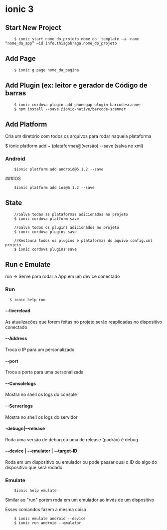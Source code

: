 # ionic 3

## Start New Project

        $ ionic start nome_do_projeto nome_do _template —a--name “nome_da_app” —id info.thiagobraga.nome_do_projeto

## Add Page

        $ ionic g page nome_da_pagina
        
## Add Plugin (ex: leitor e gerador de Código de barras

        $ ionic cordova plugin add phonegap-plugin-barcodescanner
        $ npm install --save @ionic-native/barcode-scanner

## Add Platform

Cria um diretório com todos os arquivos para rodar naquela plataforma

$ ionic platform add + (plataforma)@(versão) --save (salva no xml) 

### Android
        
        $ionic platform add android@6.1.2 --save

###IOS

        $ionic platform add ios@6.1.2 --save

## State

        //Salva todas as plataformas adicionadas no projeto
        $ ionic cordova platform save 

        //Salva todos os plugins adicionados no projeto
        $ ionic cordova plugins save 

        //Restaura todos os plugins e plataformas do aquivo config.xml projeto
        $ ionic cordova plugins save
        
## Run e Emulate

run -> Serve para rodar a App em um device conectado

### Run

      $ ionic help run
      
#### --livereload

As atualizações que forem feitas no projeto serão reaplicadas no dispositivo conectado

#### --Address

Troca o IP para um personalizado

#### --port

Troca a porta para uma personalizada

#### --Consolelogs

Mostra no shell os logs do console

#### --Serverlogs

Mostra no shell os logs do servidor

#### -debugn|--release

Roda uma versão de debug ou uma de release (padrão) é debug

#### --device | --emulator | --target-ID

Roda em um dispositivo ou emulador ou pode passar qual o ID do algo do dispositivo que será rodado

### Emulate

        $ionic help emulate

Similar ao "run" porém roda em um emulador ao invés de um dispositivo
      
Esses comandos fazem a mesma coisa 

        $ ionic emulate android --device
        $ ionic run android --emulator

  


